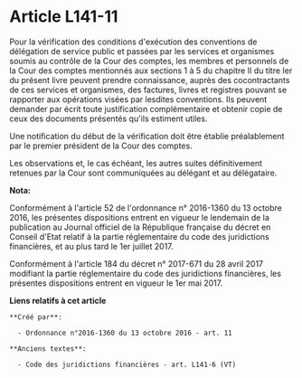 # Article L141-11

Pour la vérification des conditions d'exécution des conventions de délégation de service public et passées par les services
et organismes soumis au contrôle de la Cour des comptes, les membres et personnels de la Cour des comptes mentionnés aux
sections 1 à 5 du chapitre II du titre Ier du présent livre peuvent prendre connaissance, auprès des cocontractants de ces
services et organismes, des factures, livres et registres pouvant se rapporter aux opérations visées par lesdites
conventions. Ils peuvent demander par écrit toute justification complémentaire et obtenir copie de ceux des documents
présentés qu'ils estiment utiles.

Une notification du début de la vérification doit être établie préalablement par le premier président de la Cour des comptes.

Les observations et, le cas échéant, les autres suites définitivement retenues par la Cour sont communiquées au délégant et
au délégataire.

**Nota:**

Conformément à l'article 52 de l'ordonnance n° 2016-1360 du 13 octobre 2016, les présentes dispositions entrent en vigueur le
lendemain de la publication au Journal officiel de la République française du décret en Conseil d'Etat relatif à la partie
réglementaire du code des juridictions financières, et au plus tard le 1er juillet 2017.

Conformément à l'article 184 du décret n° 2017-671 du 28 avril 2017 modifiant la partie réglementaire du code des
juridictions financières, les présentes dispositions entrent en vigueur le 1er mai 2017.

**Liens relatifs à cet article**

	**Créé par**:

	  - Ordonnance n°2016-1360 du 13 octobre 2016 - art. 11

	**Anciens textes**:

	  - Code des juridictions financières - art. L141-6 (VT)
